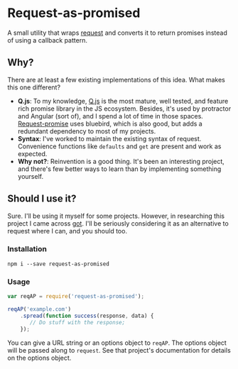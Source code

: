 # Request-as-promised

A small utility that wraps [request] and converts it to return promises instead of using a callback pattern.

## Why?

There are at least a few existing implementations of this idea. What makes this one different?

* **Q.js**: To my knowledge, [Q.js][Q] is the most mature, well tested, and feature rich promise library in the JS ecosystem. Besides, it's used by protractor and Angular (sort of), and I spend a lot of time in those spaces. [Request-promise][request-promise] uses bluebird, which is also good, but adds a redundant dependency to most of my projects.
* **Syntax**: I've worked to maintain the existing syntax of request. Convenience functions like `defaults` and `get` are present and work as expected.
* **Why not?**: Reinvention is a good thing. It's been an interesting project, and there's few better ways to learn than by implementing something yourself.

## Should I use it?

Sure. I'll be using it myself for some projects. However, in researching this project I came across [got]. I'll be seriously considering it as an alternative to request where I can, and you should too.

### Installation

```
npm i --save request-as-promised
```

### Usage

```javascript
var reqAP = require('request-as-promised');

reqAP('example.com')
    .spread(function success(response, data) {
       // Do stuff with the response;
    });
```

You can give a URL string or an options object to `reqAP`. The options object will be passed along to `request`. See that project's documentation for details on the options object.

[request]: https://github.com/request/request
[Q]: https://github.com/kriskowal/q
[request-promise]: https://github.com/request/request-promise
[got]: https://github.com/sindresorhus/got